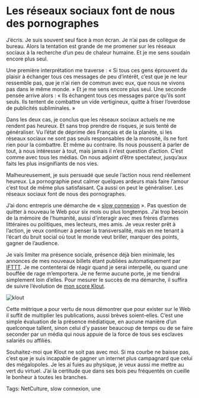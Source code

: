 # Les réseaux sociaux font de nous des pornographes

J’écris. Je suis souvent seul face à mon écran. Je n’ai pas de collègue de bureau. Alors la tentation est grande de me promener sur les réseaux sociaux à la recherche d’un peu de chaleur humaine. Et je me sens soudain encore plus seul.<span id="more-32440"></span>

Une première interprétation me traverse : « Si tous ces gens éprouvent du plaisir à échanger tous ces messages de peu d’intérêt, c’est que je ne leur ressemble pas, que je n’ai rien de commun avec eux, que nous ne vivons pas dans le même monde. » Et je me sens encore plus seul. Une seconde pensée arrive alors : « Ils échangent tous ces messages parce qu’ils sont seuls. Ils tentent de combattre un vide vertigineux, quitte à friser l’overdose de publicités subliminales. »

Dans les deux cas, je conclus que les réseaux sociaux actuels ne me rendent pas heureux. Et sans trop prendre de risques, je suis tenté de généraliser. Vu l’état de déprime des Français et de la planète, si les réseaux sociaux ne sont pas seuls responsables de la morosité, ils ne font rien pour la combattre. Et même au contraire. Ils nous poussent à parler de tout, à nous intéresser à tout, mais jamais il n’est question d’action. C’est comme avec tous les médias. On nous adjoint d’être spectateur, jusqu’aux faits les plus insignifiants de nos vies. 

Malheureusement, je suis persuadé que seule l’action nous rend réellement heureux. La pornographie peut calmer quelques ardeurs mais faire l’amour c’est tout de même plus satisfaisant. Ça aussi on peut le généraliser. Les réseaux sociaux font de nous des pornographes.

J’ai donc entrepris une démarche de « [slow connexion](http://blog.tcrouzet.com/tag/slow-connexion/) ». Pas question de quitter à nouveau le Web pour six mois ou plus longtemps. J’ai trop besoin de la mémoire de l’humanité, aussi d’interagir avec mes frères d’armes littéraires ou politiques, mes lecteurs, mes amis. Je veux rester prêt à l’action, je veux continuer à penser la transversalité, mais en me tenant à l’écart du bruit social où tout le monde veut briller, marquer des points, gagner de l’audience.

Je vais limiter ma présence sociale, présence déjà bien minimale, les annonces de mes nouveaux billets étant publiées automatiquement par [IFTTT](https://ifttt.com). Je me contenterai de réagir quand je serai interpellé, ou quand une bouffée de rage m’emportera. Je ne ferme aucune porte, je me tiendrai simplement loin d’elles. Pour mesurer le succès de ma démarche, il suffira de suivre l’évolution de [mon score Klout](http://klout.com/#/crouzet).

![klout](http://blog.tcrouzet.comhttps://tcrouzet.com/images_tc/2013/04/klout-500x229.jpg)

Cette métrique a pour vertu de nous démontrer que pour exister sur le Web il suffit de multiplier les publications, aussi brèves soient-elles. C’est une simple évaluation de la présence médiatique, en aucune manière d’un quelconque tallent, sinon celui d’y passer beaucoup de temps ou de se faire seconder par un média qui nous appuie de la force de tous ses esclaves salariés ou affiliés.

Souhaitez-moi que Klout ne soit pas avec moi. Si ma courbe ne baisse pas, c’est que je suis incapable de gagner un internet plus campagnard que celui des mégalopoles. Je les ai fuies au physique, je veux aussi me mettre au vert du virtuel. J’ai la certitude que dans ses bois peu fréquentés on cueille le bonheur à toutes les branches.

Tags: NetCulture, slow connexion, une